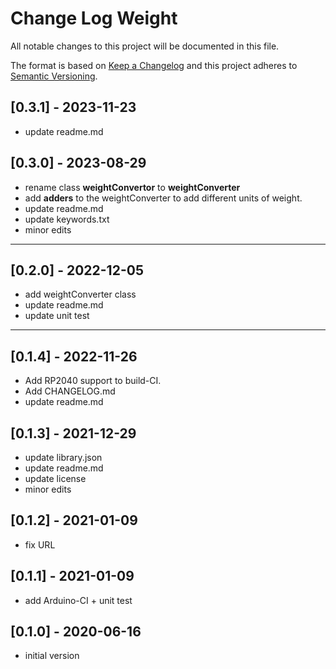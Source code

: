 # Change Log Weight

All notable changes to this project will be documented in this file.

The format is based on [Keep a Changelog](http://keepachangelog.com/)
and this project adheres to [Semantic Versioning](http://semver.org/).


## [0.3.1] - 2023-11-23
- update readme.md


## [0.3.0] - 2023-08-29
- rename class **weightConvertor** to **weightConverter**
- add **adders** to the weightConverter to add different units of weight.
- update readme.md
- update keywords.txt
- minor edits

----

## [0.2.0] - 2022-12-05
- add weightConverter class
- update readme.md
- update unit test

----

## [0.1.4] - 2022-11-26
- Add RP2040 support to build-CI.
- Add CHANGELOG.md
- update readme.md

## [0.1.3] - 2021-12-29
- update library.json
- update readme.md
- update license
- minor edits

## [0.1.2] - 2021-01-09
- fix URL

## [0.1.1] - 2021-01-09
- add Arduino-CI + unit test

## [0.1.0] - 2020-06-16
- initial version

